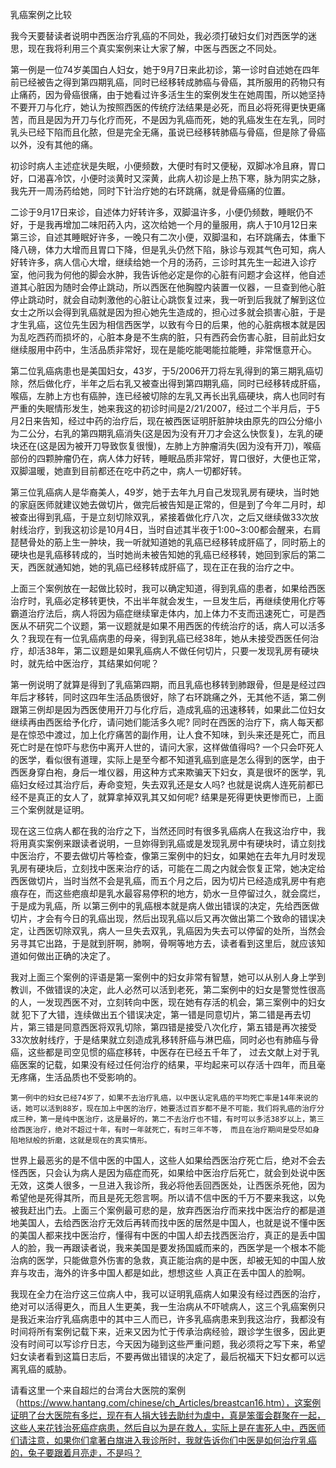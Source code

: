 乳癌案例之比较

   我今天要替读者说明中西医治疗乳癌的不同处，我必须打破妇女们对西医学的迷思，现在我将利用三个真实案例来让大家了解，中医与西医之不同处。

  第一例是一位74岁美国白人妇女，她于9月7日来此初诊，第一诊时自述她在四年前已经被告之得到第四期乳癌，同时已经移转成肺癌与骨癌，其所服用的药物只有止痛药，因为骨癌很痛，由于她看过许多活生生的案例发生在她周围，所以她坚持不要开刀与化疗，她认为按照西医的传统疗法结果是必死，而且必将死得更快更痛苦，而且是因为开刀与化疗而死，不是因为乳癌而死，她的乳癌发生在左乳，同时乳头已经下陷而且化脓，但是完全无痛，虽说已经移转肺癌与骨癌，但是除了骨癌以外，没有其他的痛。

   初诊时病人主述症状是失眠，小便频数，大便时有时又便秘，双脚冰冷且麻，胃口好，口渴喜冷饮，小便时淡黄时又深黄，此病人初诊是上热下寒，脉为阴实之脉，我先开一周汤药给她，同时下针治疗她的右环跳痛，就是骨癌痛的位置。

   二诊于9月17日来诊，自述体力好转许多，双脚温许多，小便仍频数，睡眠仍不好，于是我再增加二味阳药入内，这次给她一个月的量服用，病人于10月12日来第三诊，自述其睡眠好许多，一晚只有二次小便，双脚温和，右环跳痛去，体重下降八磅，体力大增而且胃口下降，但是乳头仍然下陷，脉诊与观其气色可知，病人好转许多，病人信心大增，继续给她一个月的汤药，三诊时其先生一起进入诊疗室，他问我为何他的脚会水肿，我告诉他必定是你的心脏有问题才会这样，他自述道其心脏因为随时会停止跳动，所以西医在他胸膛内装置一仪器，一旦查到他心脏停止跳动时，就会自动刺激他的心脏让心跳恢复过来，我一听到后我就了解到这位女士之所以会得到乳癌就是因为担心她先生造成的，担心过多就会损害心脏，于是才生乳癌，这位先生因为相信西医学，以致有今日的后果，他的心脏病根本就是因为乱吃西药而损坏的，心脏本身是不生病的脏，只有西药会伤害心脏，目前此妇女继续服用中药中，生活品质非常好，现在是能吃能喝能拉能睡，非常惬意开心。

   第二位乳癌病患也是美国妇女，43岁，于5/2006开刀将左乳得到的第三期乳癌切除，然后做化疗，半年之后右乳又被查出得到第四期乳癌，同时已经移转成肝癌，喉癌，左肺上方也有癌肿，连已经被切除的左乳又再长出乳癌硬块，病人也同时有严重的失眠情形发生，她来我这的初诊时间是2/21/2007，经过二个半月后，于5月2日来告知，经过中药的治疗后，现在被西医证明肝脏肿块由原先的四公分缩小为二公分，右乳的第四期乳癌消失(这是因为没有开刀才会这么快恢复)，左乳的硬块还在(这是因为被开刀导致恢复很慢)，左肺上方肿瘤消失(因为没有开刀)，喉癌部份的四颗肿瘤仍在，病人体力好转，睡眠品质非常好，胃口很好，大便也正常，双脚温暖，她直到目前都还在吃中药之中，病人一切都好转。

  第三位乳癌病人是华裔美人，49岁，她于去年九月自己发现乳房有硬块，当时她的家庭医师就建议她去做切片，做完后被告知是正常的，但是到了今年二月时，却被查出得到乳癌，于是立刻切除双乳，紧接着做化疗八次，之后又继续做33次放射线治疗，到我这初诊是10月4日，当时自述其半夜于1:00~3:00都会醒来，右肩琵琶骨处的筋上生一肿块，我一听就知道她的乳癌已经移转成肝癌了，同时筋上的硬块也是乳癌移转成的，当时她尚未被告知她的乳癌已经移转，她回到家后的第二天，西医就通知她，她的乳癌已经移转成肝癌了，现在正在我的治疗之中。

   上面三个案例放在一起做比较时，我可以确定知道，得到乳癌的患者，如果给西医治疗时，乳癌必定移转更快，不出半年就会发生，一旦发生后，再继续使用化疗等霸道治疗法后，病人将因为癌症继续窜走体内，加上体力不支而迅速死亡，可是西医从不研究二个议题，第一议题就是如果不用西医的传统治疗的话，病人可以活多久？我现在有一位乳癌病患的母亲，得到乳癌已经38年，她从未接受西医任何治疗，却活38年，第二议题是如果乳癌病人不做任何切片，只要一发现乳房有硬块时，就先给中医治疗，其结果如何呢？

  第一例说明了就算是得到了乳癌第四期，而且乳癌也移转到肺跟骨，但是是经过四年后才移转，同时这四年生活品质很好，除了右环跳痛之外，无其他不适，第二例跟第三例却是因为西医使用开刀与化疗后，造成乳癌的迅速移转，如果此二位妇女继续再由西医给予化疗，请问她们能活多久呢? 同时在西医的治疗下，病人每天都是在惊恐中渡过，加上化疗痛苦的副作用，让人食不知味，到头来还是死亡，而且死亡时是在惊吓与悲伤中离开人世的，请问大家，这样做值得吗? 一个只会吓死人的医学，看似很有道理，实际上是至今都不知道乳癌到底是怎么得到的医学，由于西医身穿白袍，身后一堆仪器，用这种方式来欺骗天下妇女，真是很坏的医学，乳癌妇女经过其治疗后，寿命变短，失去双乳还是女人吗? 也就是说病人连死前都已经不是真正的女人了，就算拿掉双乳其又如何呢? 结果是死得更快更惨而已，上面三个案例就是证明。

   现在这三位病人都在我的治疗之下，当然还同时有很多乳癌病人在我这治疗中，我将用真实案例来跟读者说明，一旦妳得到乳癌或是发现乳房中有硬块时，请立刻找中医治疗，不要去做切片等检查，像第三案例中的妇女，如果她在去年九月时发现乳房有硬块后，立刻找中医来治疗的话，可能在二周之内就会恢复正常，她决定给西医做切片，当时当然不会是乳癌，而五个月之后，因为切片已经造成乳房中有疤痕存在，而这些疤痕却是乳水最容易停积的地方，奶水一旦停留过久，就会腐烂，于是成为乳癌，所 以第三例中的乳癌根本就是病人做出错误的决定，先给西医做切片，才会有今日的乳癌出现，然后出现乳癌以后又再次做出第二个致命的错误决定，让西医切除双乳，病人一旦失去双乳，乳癌因为失去可以停留的处所，当然会另寻其它出路，于是就到肝啊，肺啊，骨啊等地方去，读者看到这里后，就应该知道如何做出正确的决定了。

   我对上面三个案例的评语是第一案例中的妇女非常有智慧，她可以从别人身上学到教训，不做错误的决定，此人必然可以活到老死，第二案例中的妇女是警觉性很高的人，一发现西医不对，立刻转向中医，现在她有存活的机会，第三案例中的妇女就 犯下了大错，连续做出五个错误决定，第一错是同意切片，第二错是再去切片，第三错是同意西医将双乳切除，第四错是接受八次化疗，第五错是再次接受33次放射线疗，于是结果就立刻造成乳移转肝癌与淋巴癌，同时必也有肺癌与骨癌，这些都是司空见惯的癌症移转，中医存在已经五千年了， 过去文献上对于乳癌医案的记载，如果没有经过任何治疗的结果，平均起来可以存活十四年，而且毫无疼痛，生活品质也不受影响的。

    第一例中的妇女已经74岁了，如果不去治疗乳癌，以中医认定乳癌的平均死亡率是14年来说的话，她可以活到88岁，现在加上中医的治疗，她要活过百岁都不是不可能，我们将乳癌的治疗分成三种，第一是纯中医治疗，这是最好的，第二不去治疗也不错，有时可以多活38岁以上，第三给西医治疗，绝对不超过十年，有时一年就死亡，有时三年不等， 而且在治疗期间是受尽如身陷地狱般的折磨，这就是现在的真实情形。

   世界上最恶劣的是不信中医的中国人，这些人如果给西医治疗死亡后，绝对不会去怪西医，只会认为病人是因为癌症而死，如果给中医治疗后死亡，就会到处说中医无效，这类人很多，一旦进入我诊所，我必将他丢回西医处，让西医杀死他，因为希望他是死得其所，而且是死无怨言啊。所以请不信中医的千万不要来我这，以免被我赶出门去。上面三个案例最可悲的是，放弃西医治疗而来找中医治疗的都是道地美国人，去给西医治疗无效后再转而找中医的居然是中国人，也就是说不懂中医的美国人都来找中医治疗，懂得有中医的中国人却去找西医治疗，真正的是丢中国人的脸，我一再跟读者说，我来美国是要发扬国威而来的，西医学是一个根本不能治病的医学，只能做意外伤害的急救，真正能治病的是中医，却被无知的中国人放弃与攻击，海外的许多中国人都是如此，想想这些 人真正在丢中国人的脸啊。

   我现在全力在治疗这三位病人中，我可以证明乳癌病人如果没有经过西医的治疗，绝对可以活得更久，而且人生更美，我一生治病从不吓唬病人，这三个乳癌案例只是我近来治疗乳癌病患中的其中三人而已，许多乳癌病患来到我这治疗，我都没有时间将所有案例记载下来，近来又因为忙于传承治病经验，跟诊学生很多，因此更没有时间可以写诊疗日志，今天因为碰到这些严重问题，我必须将之写下来，希望妇女读者看到这篇日志后，不要再做出错误的决定了，最后祝福天下妇女都可以远离乳癌的威胁。

  请看这里一个来自超烂的台湾台大医院的案例（https://www.hantang.com/chinese/ch_Articles/breastcan16.htm），这案例证明了台大医院有多烂，现在有人捐大钱去助纣为虐中，真是笨蛋会群聚在一起，这些人来花钱治死癌症病患，然后自以为是在救人，实际上是在害死人中，西医师们请注意，如果你们拿著白旗进入我诊所时，我就告诉你们中医是如何治疗乳癌的，兔子要跟着月亮走，不是吗？